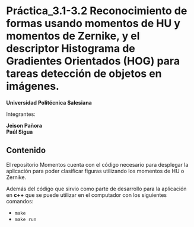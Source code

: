 # Práctica_3.1-3.2 Reconocimiento de formas usando momentos de HU y momentos de Zernike, y el descriptor Histograma de Gradientes Orientados (HOG) para tareas detección de objetos en imágenes.

**Universidad Politécnica Salesiana**

Integrantes: 

**Jeison Pañora** \
**Paúl Sigua**

## Contenido

El repositorio Momentos cuenta con el código necesario para desplegar la aplicación para poder clasificar figuras utilizando los momentos de HU o Zernike.

Además del código que sirvio como parte de desarrollo para la aplicación en **c++** que se puede utilizar en el computador con los siguientes comandos:
- `make`
- `make run`
